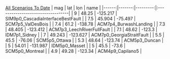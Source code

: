 [All Scenarios To Date](FinishedScenarios.geojson)
|   mag |    lat |      lon | name                              |
|------:|-------:|---------:|:----------------------------------|
|   9   | 48.25  | -125.217 | SIM9p0_CascadiaInterfaceBestFault |
|   7.5 | 45.904 |  -75.497 | SCM7p5_ValDesBois                 |
|   7.4 | 61.2   | -138.78  | ACM7p4_BurwashLanding             |
|   7.3 | 48.405 | -123.412 | ACM7p3_LeechRiverFullFault        |
|   7.1 | 48.62  | -123.3   | IDM7p1_Sidney                     |
|   7   | 49.243 | -123.627 | ACM7p0_GeorgiaStraitFault         |
|   5.5 | 45.5   |  -76.06  | SCM5p5_Ottawa                     |
|   5.3 | 48.64  | -123.74  | ACM5p3_Duncan                     |
|   5   | 54.01  | -131.987 | IDM5p0_Masset                     |
|   5   | 45.5   |  -73.6   | SCM5p0_Montreal                   |
|   4.9 | 49.28  | -123.34  | ACM4p9_Capilano5                  |